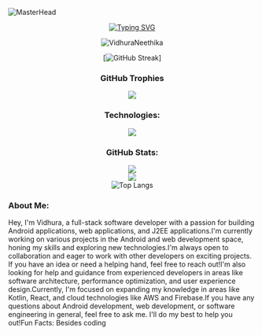 ![MasterHead](https://i.ibb.co/FsTDsXT/cover.png)
<div align="center">

[![Typing SVG](<https://readme-typing-svg.demolab.com?font=Fira+Code&pause=1000&color=39d353&center=true&random=false&width=1000&lines=Hey%2C+I'm+Vidhura+Neethika;I'm+BEng+(Hons)+Software+Engineering+Undergraduate>)](https://git.io/typing-svg)

<p align="center"> <img src="https://komarev.com/ghpvc/?username=VidhuraNeethika&label=Profile%20views&color=0d1117&style=for-the-badge" alt="VidhuraNeethika" /> </p>

[![GitHub Streak](https://streak-stats.demolab.com?user=VidhuraNeethika&theme=github-dark&hide_border=true&card_width=1000)]

### GitHub Trophies

![](https://github-profile-trophy.vercel.app/?username=VidhuraNeethika&theme=darkhub&no-frame=true&no-bg=false&margin-w=4)

### Technologies:

<p align="center">
  <a href="#">
    <img src="https://skillicons.dev/icons?i=androidstudio,idea,vscode,visualstudio,postman,angular,c,cpp,cloudflare,codepen,css,docker,firebase,gcp,git,github,gitlab,html,java,js,kotlin,laravel,maven,nodejs,php,py,react,replit,stackoverflow,tailwind,unity,ae,au,ai,ps,pr,xd,figma" />
  </a>
</p>

### GitHub Stats:
![](https://github-readme-stats.vercel.app/api?username=VidhuraNeethika&show_icons=true&bg_color=0d1117&title_color=39d353&text_color=ffffff&hide_border=true&icon_color=39d353)<br/>
![](https://github-contributor-stats.vercel.app/api?username=VidhuraNeethika&limit=5&bg_color=0d1117&title_color=39d353&text_color=ffffff&hide_border=true&icon_color=39d353&combine_all_yearly_contributions=true)<br/>
![Top Langs](https://github-readme-stats.vercel.app/api/top-langs/?username=VidhuraNeethika&langs_count=8&layout=compact&bg_color=0d1117&title_color=39d353&text_color=ffffff&hide_border=true&icon_color=39d353)

</div>

### About Me:

Hey, I'm Vidhura, a full-stack software developer with a passion for building Android applications, web applications, and J2EE applications.I'm currently working on various projects in the Android and web development space, honing my skills and exploring new technologies.I'm always open to collaboration and eager to work with other developers on exciting projects. If you have an idea or need a helping hand, feel free to reach out!I'm also looking for help and guidance from experienced developers in areas like software architecture, performance optimization, and user experience design.Currently, I'm focused on expanding my knowledge in areas like Kotlin, React, and cloud technologies like AWS and Firebase.If you have any questions about Android development, web development, or software engineering in general, feel free to ask me. I'll do my best to help you out!Fun Facts: Besides coding
